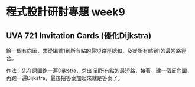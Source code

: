 # 程式設計研討專題 week9

## UVA 721 Invitation Cards (優化Dijkstra)

給一個有向圖，求從編號1到所有點的最短路徑總和，及從所有點到1的最短路徑合。

作法：先在原圖跑一遍Dijkstra，求出1到所有點的最短路，接著，建一個反向圖，再跑一遍Dijkstra，最後把答案加起來就是答案了。
